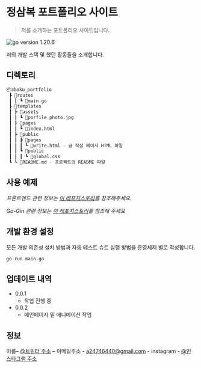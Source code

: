 # 정삼복 포트폴리오 사이트

> 저를 소개하는 포트폴리오 사이트입니다.

![go version][go-image] 1.20.6

저의 개발 스택 및 했던 활동들을 소개합니다.

## 디렉토리

```sh
📦3boku_portfolio
 ┣ 📂routes
 ┃ ┃ ┗ 📜main.go
 ┣ 📂templates
 ┃ ┣ 📂assets
 ┃ ┃ ┗ 📜porfile_photo.jpg
 ┃ ┣ 📂pages
 ┃ ┃ ┗ 📜index.html
 ┃ ┣ 📂public
 ┃ ┃ ┣ 📂pages
 ┃ ┃ ┃ ┗ 📜write.html - 글 작성 페이지 HTML 파일
 ┃ ┃ ┗ 📂public
 ┃ ┃ ┃ ┗ 📜global.css
 ┗ ┗ 📜README.md - 프로젝트의 README 파일
```

## 사용 예제

_프론트엔드 관련 정보는 [이 레포지스토리][html]를 참조해주세요._

_Go-Gin 관련 정보는 [이 레포지스토리][gin]를 참조해 주세요_

## 개발 환경 설정

모든 개발 의존성 설치 방법과 자동 테스트 슈트 실행 방법을 운영체제 별로 작성합니다.

```sh
go run main.go
```

## 업데이트 내역

<!-- * 0.2.1
    * 수정: 문서 업데이트 (모듈 코드 동일)
* 0.2.0
    * 수정: `setDefaultXYZ()` 메서드 제거
    * 추가: `init()` 메서드 추가
* 0.1.1
    * 버그 수정: `baz()` 메서드 호출 시 부팅되지 않는 현상 (@컨트리뷰터 감사합니다!)
* 0.1.0
    * 첫 출시
    * 수정: `foo()` 메서드 네이밍을 `bar()`로 수정 -->

-   0.0.1
    -   작업 진행 중
-   0.0.2
    -   메인페이지 밑 애니메이션 작업

## 정보

이름– [@트위터 주소](https://twitter.com/3boku__) – 이메일주소 - <a24746440@gmail.com> - instagram - [@인스타그램 주소](https://www.instagram.com/phenomenon._.7/)

<!-- Markdown link & img dfn's -->

[go-image]: https://img.shields.io/badge/go-00ADD8?style=for-the-badge&logo=go&logoColor=white
[html]: https://github.com/3boku/Full-stack
[gin]: https://github.com/3boku/gin_examples
